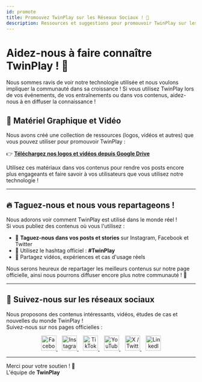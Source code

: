 ```yaml
---
id: promote
title: Promouvez TwinPlay sur les Réseaux Sociaux ! 🚀
description: Ressources et suggestions pour promouvoir TwinPlay sur les réseaux sociaux.
---
```


# Aidez-nous à faire connaître TwinPlay ! 📢

Nous sommes ravis de voir notre technologie utilisée et nous voulons impliquer la communauté dans sa croissance ! Si vous utilisez TwinPlay lors de vos événements, de vos entraînements ou dans vos contenus, aidez-nous à en diffuser la connaissance !

## 📂 **Matériel Graphique et Vidéo**

Nous avons créé une collection de ressources (logos, vidéos et autres) que vous pouvez utiliser pour promouvoir TwinPlay :

👉 **[Téléchargez nos logos et vidéos depuis Google Drive](https://drive.google.com/drive/folders/1ppG1t1VJBevf9wnFABH_75FO9ue9KoPR?usp=drive_link)**

Utilisez ces matériaux dans vos contenus pour rendre vos posts encore plus engageants et faire savoir à vos utilisateurs que vous utilisez notre technologie !

---

## 🔥 **Taguez-nous et nous vous repartageons !**

Nous adorons voir comment TwinPlay est utilisé dans le monde réel !  
Si vous publiez des contenus où vous l'utilisez :

- 📲 **Taguez-nous dans vos posts et stories** sur Instagram, Facebook et Twitter
- 🏀 Utilisez le hashtag officiel : **#TwinPlay**
- 🎥 Partagez vidéos, expériences et cas d'usage réels

Nous serons heureux de repartager les meilleurs contenus sur notre page officielle, ainsi nous pourrons diffuser encore plus notre communauté ! 🚀  

---

## 📱 Suivez-nous sur les réseaux sociaux

Nous proposons des contenus intéressants, vidéos, études de cas et nouvelles du monde TwinPlay !  
Suivez-nous sur nos pages officielles :

<p align="center">
  <a href="https://www.facebook.com/TwinPlayAI" target="_blank">
    <img src="https://upload.wikimedia.org/wikipedia/commons/5/51/Facebook_f_logo_%282019%29.svg" width="40" alt="Facebook"/>
  </a>
  &nbsp;&nbsp;
  <a href="https://www.instagram.com/twinplay.ai" target="_blank">
    <img src="https://upload.wikimedia.org/wikipedia/commons/a/a5/Instagram_icon.png" width="40" alt="Instagram"/>
  </a>
  &nbsp;&nbsp;
  <a href="https://www.tiktok.com/@twinplay.ai" target="_blank">
    <img src="https://upload.wikimedia.org/wikipedia/commons/3/34/Ionicons_logo-tiktok.svg" width="40" alt="TikTok"/>
  </a>
  &nbsp;&nbsp;
  <a href="https://www.youtube.com/@TwinPlay-ai" target="_blank">
    <img src="https://upload.wikimedia.org/wikipedia/commons/e/ef/Youtube_logo.png" width="40" alt="YouTube"/>
  </a>
  &nbsp;&nbsp;
  <a href="https://x.com/TwinPlayAI" target="_blank">
    <img src="https://upload.wikimedia.org/wikipedia/commons/c/ce/X_logo_2023.svg" width="40" alt="X / Twitter"/>
  </a>
  &nbsp;&nbsp;
  <a href="https://www.linkedin.com/company/twinplay-ai" target="_blank">
    <img src="https://upload.wikimedia.org/wikipedia/commons/c/ca/LinkedIn_logo_initials.png" width="40" alt="LinkedIn"/>
  </a>
</p>

---

Merci pour votre soutien ! 💙  
L'équipe de **TwinPlay**
